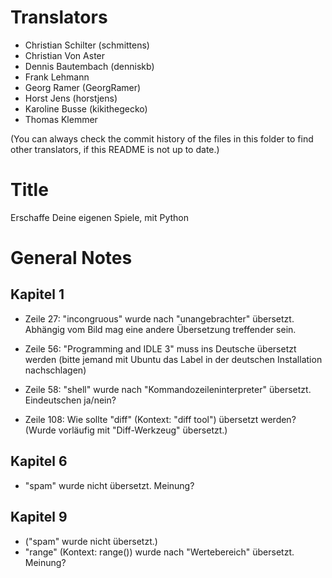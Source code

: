 Translators
===========

- Christian Schilter (schmittens)
- Christian Von Aster
- Dennis Bautembach (denniskb)
- Frank Lehmann
- Georg Ramer (GeorgRamer)
- Horst Jens (horstjens)
- Karoline Busse (kikithegecko)
- Thomas Klemmer

(You can always check the commit history of the files in this folder to find other translators, if this README is not up to date.)

Title
=====

Erschaffe Deine eigenen Spiele, mit Python

General Notes
=============

Kapitel 1
---------

- Zeile 27: "incongruous" wurde nach "unangebrachter" übersetzt. Abhängig vom Bild mag eine andere Übersetzung treffender sein.

- Zeile 56: "Programming and IDLE 3" muss ins Deutsche übersetzt werden (bitte jemand mit Ubuntu das Label in der deutschen Installation nachschlagen)

- Zeile 58: "shell" wurde nach "Kommandozeileninterpreter" übersetzt. Eindeutschen ja/nein?

- Zeile 108: Wie sollte "diff" (Kontext: "diff tool") übersetzt werden? (Wurde vorläufig mit "Diff-Werkzeug" übersetzt.)

Kapitel 6
---------

- "spam" wurde nicht übersetzt. Meinung?

Kapitel 9
---------

- ("spam" wurde nicht übersetzt.)
- "range" (Kontext: range()) wurde nach "Wertebereich" übersetzt. Meinung?